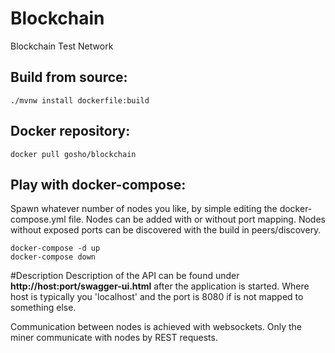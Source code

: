 # Blockchain
Blockchain Test Network

## Build from source:

````
./mvnw install dockerfile:build
````
## Docker repository:
````
docker pull gosho/blockchain
````

## Play with docker-compose:
Spawn whatever number of nodes  you like, by simple editing the docker-compose.yml file.
Nodes can be added with or without port mapping. Nodes without exposed ports can be discovered with the build in peers/discovery.  
````
docker-compose -d up
docker-compose down
````


#Description
Description of the API can be found under **http://host:port/swagger-ui.html** after the application is started.
Where host is typically you 'localhost' and the port is 8080 if is not mapped to something else.

Communication between nodes is achieved with websockets. Only the miner communicate with nodes by REST requests.
